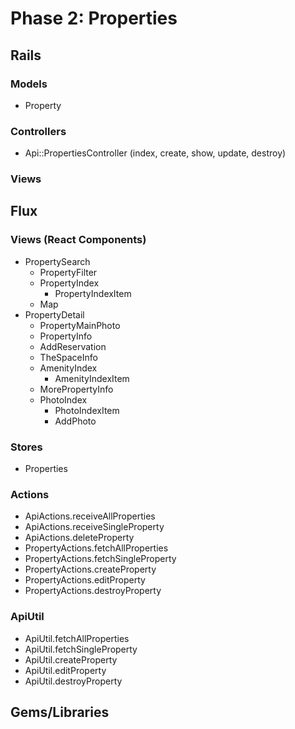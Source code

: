 # Phase 2: Properties

## Rails
### Models
* Property

### Controllers
* Api::PropertiesController (index, create, show, update, destroy)

### Views

## Flux
### Views (React Components)
* PropertySearch
  - PropertyFilter
  - PropertyIndex
    - PropertyIndexItem
  - Map
* PropertyDetail
  - PropertyMainPhoto
  - PropertyInfo
  - AddReservation
  - TheSpaceInfo
  - AmenityIndex
    - AmenityIndexItem
  - MorePropertyInfo
  - PhotoIndex
    - PhotoIndexItem
    - AddPhoto

### Stores
* Properties

### Actions
* ApiActions.receiveAllProperties
* ApiActions.receiveSingleProperty
* ApiActions.deleteProperty
* PropertyActions.fetchAllProperties
* PropertyActions.fetchSingleProperty
* PropertyActions.createProperty
* PropertyActions.editProperty
* PropertyActions.destroyProperty

### ApiUtil
* ApiUtil.fetchAllProperties
* ApiUtil.fetchSingleProperty
* ApiUtil.createProperty
* ApiUtil.editProperty
* ApiUtil.destroyProperty

## Gems/Libraries
